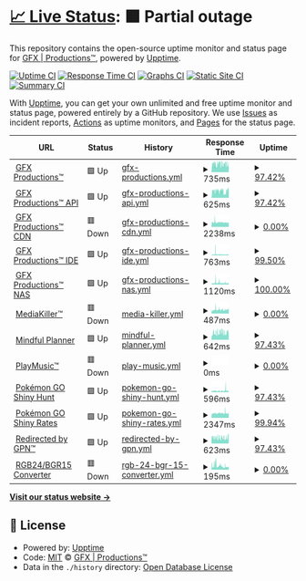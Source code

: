 # [📈 Live Status](https://gfxpronet.github.io/upptime): <!--live status--> **🟧 Partial outage**

This repository contains the open-source uptime monitor and status page for [GFX | Productions™](https://gfx-pro.net), powered by [Upptime](https://github.com/upptime/upptime).

[![Uptime CI](https://github.com/gfxpronet/upptime/workflows/Uptime%20CI/badge.svg)](https://github.com/gfxpronet/upptime/actions?query=workflow%3A%22Uptime+CI%22)
[![Response Time CI](https://github.com/gfxpronet/upptime/workflows/Response%20Time%20CI/badge.svg)](https://github.com/gfxpronet/upptime/actions?query=workflow%3A%22Response+Time+CI%22)
[![Graphs CI](https://github.com/gfxpronet/upptime/workflows/Graphs%20CI/badge.svg)](https://github.com/gfxpronet/upptime/actions?query=workflow%3A%22Graphs+CI%22)
[![Static Site CI](https://github.com/gfxpronet/upptime/workflows/Static%20Site%20CI/badge.svg)](https://github.com/gfxpronet/upptime/actions?query=workflow%3A%22Static+Site+CI%22)
[![Summary CI](https://github.com/gfxpronet/upptime/workflows/Summary%20CI/badge.svg)](https://github.com/gfxpronet/upptime/actions?query=workflow%3A%22Summary+CI%22)

With [Upptime](https://upptime.js.org), you can get your own unlimited and free uptime monitor and status page, powered entirely by a GitHub repository. We use [Issues](https://github.com/gfxpronet/upptime/issues) as incident reports, [Actions](https://github.com/gfxpronet/upptime/actions) as uptime monitors, and [Pages](https://gfxpronet.github.io/upptime) for the status page.

<!--start: status pages-->
<!-- This summary is generated by Upptime (https://github.com/upptime/upptime) -->
<!-- Do not edit this manually, your changes will be overwritten -->
<!-- prettier-ignore -->
| URL | Status | History | Response Time | Uptime |
| --- | ------ | ------- | ------------- | ------ |
| <img alt="" src="https://api.gfx-pro.net/img/icons/gpn.ico" height="13"> [GFX Productions™](https://gfx-pro.net) | 🟩 Up | [gfx-productions.yml](https://github.com/gfxpronet/upptime/commits/HEAD/history/gfx-productions.yml) | <details><summary><img alt="Response time graph" src="./graphs/gfx-productions/response-time-week.png" height="20"> 735ms</summary><br><a href="https://gfxpronet.github.io/upptime/history/gfx-productions"><img alt="Response time 819" src="https://img.shields.io/endpoint?url=https%3A%2F%2Fraw.githubusercontent.com%2Fgfxpronet%2Fupptime%2FHEAD%2Fapi%2Fgfx-productions%2Fresponse-time.json"></a><br><a href="https://gfxpronet.github.io/upptime/history/gfx-productions"><img alt="24-hour response time 621" src="https://img.shields.io/endpoint?url=https%3A%2F%2Fraw.githubusercontent.com%2Fgfxpronet%2Fupptime%2FHEAD%2Fapi%2Fgfx-productions%2Fresponse-time-day.json"></a><br><a href="https://gfxpronet.github.io/upptime/history/gfx-productions"><img alt="7-day response time 735" src="https://img.shields.io/endpoint?url=https%3A%2F%2Fraw.githubusercontent.com%2Fgfxpronet%2Fupptime%2FHEAD%2Fapi%2Fgfx-productions%2Fresponse-time-week.json"></a><br><a href="https://gfxpronet.github.io/upptime/history/gfx-productions"><img alt="30-day response time 646" src="https://img.shields.io/endpoint?url=https%3A%2F%2Fraw.githubusercontent.com%2Fgfxpronet%2Fupptime%2FHEAD%2Fapi%2Fgfx-productions%2Fresponse-time-month.json"></a><br><a href="https://gfxpronet.github.io/upptime/history/gfx-productions"><img alt="1-year response time 817" src="https://img.shields.io/endpoint?url=https%3A%2F%2Fraw.githubusercontent.com%2Fgfxpronet%2Fupptime%2FHEAD%2Fapi%2Fgfx-productions%2Fresponse-time-year.json"></a></details> | <details><summary><a href="https://gfxpronet.github.io/upptime/history/gfx-productions">97.42%</a></summary><a href="https://gfxpronet.github.io/upptime/history/gfx-productions"><img alt="All-time uptime 99.54%" src="https://img.shields.io/endpoint?url=https%3A%2F%2Fraw.githubusercontent.com%2Fgfxpronet%2Fupptime%2FHEAD%2Fapi%2Fgfx-productions%2Fuptime.json"></a><br><a href="https://gfxpronet.github.io/upptime/history/gfx-productions"><img alt="24-hour uptime 81.92%" src="https://img.shields.io/endpoint?url=https%3A%2F%2Fraw.githubusercontent.com%2Fgfxpronet%2Fupptime%2FHEAD%2Fapi%2Fgfx-productions%2Fuptime-day.json"></a><br><a href="https://gfxpronet.github.io/upptime/history/gfx-productions"><img alt="7-day uptime 97.42%" src="https://img.shields.io/endpoint?url=https%3A%2F%2Fraw.githubusercontent.com%2Fgfxpronet%2Fupptime%2FHEAD%2Fapi%2Fgfx-productions%2Fuptime-week.json"></a><br><a href="https://gfxpronet.github.io/upptime/history/gfx-productions"><img alt="30-day uptime 95.02%" src="https://img.shields.io/endpoint?url=https%3A%2F%2Fraw.githubusercontent.com%2Fgfxpronet%2Fupptime%2FHEAD%2Fapi%2Fgfx-productions%2Fuptime-month.json"></a><br><a href="https://gfxpronet.github.io/upptime/history/gfx-productions"><img alt="1-year uptime 99.02%" src="https://img.shields.io/endpoint?url=https%3A%2F%2Fraw.githubusercontent.com%2Fgfxpronet%2Fupptime%2FHEAD%2Fapi%2Fgfx-productions%2Fuptime-year.json"></a></details>
| <img alt="" src="https://api.gfx-pro.net/img/icons/gpn.ico" height="13"> [GFX Productions™ API](https://api.gfx-pro.net) | 🟩 Up | [gfx-productions-api.yml](https://github.com/gfxpronet/upptime/commits/HEAD/history/gfx-productions-api.yml) | <details><summary><img alt="Response time graph" src="./graphs/gfx-productions-api/response-time-week.png" height="20"> 625ms</summary><br><a href="https://gfxpronet.github.io/upptime/history/gfx-productions-api"><img alt="Response time 572" src="https://img.shields.io/endpoint?url=https%3A%2F%2Fraw.githubusercontent.com%2Fgfxpronet%2Fupptime%2FHEAD%2Fapi%2Fgfx-productions-api%2Fresponse-time.json"></a><br><a href="https://gfxpronet.github.io/upptime/history/gfx-productions-api"><img alt="24-hour response time 566" src="https://img.shields.io/endpoint?url=https%3A%2F%2Fraw.githubusercontent.com%2Fgfxpronet%2Fupptime%2FHEAD%2Fapi%2Fgfx-productions-api%2Fresponse-time-day.json"></a><br><a href="https://gfxpronet.github.io/upptime/history/gfx-productions-api"><img alt="7-day response time 625" src="https://img.shields.io/endpoint?url=https%3A%2F%2Fraw.githubusercontent.com%2Fgfxpronet%2Fupptime%2FHEAD%2Fapi%2Fgfx-productions-api%2Fresponse-time-week.json"></a><br><a href="https://gfxpronet.github.io/upptime/history/gfx-productions-api"><img alt="30-day response time 544" src="https://img.shields.io/endpoint?url=https%3A%2F%2Fraw.githubusercontent.com%2Fgfxpronet%2Fupptime%2FHEAD%2Fapi%2Fgfx-productions-api%2Fresponse-time-month.json"></a><br><a href="https://gfxpronet.github.io/upptime/history/gfx-productions-api"><img alt="1-year response time 577" src="https://img.shields.io/endpoint?url=https%3A%2F%2Fraw.githubusercontent.com%2Fgfxpronet%2Fupptime%2FHEAD%2Fapi%2Fgfx-productions-api%2Fresponse-time-year.json"></a></details> | <details><summary><a href="https://gfxpronet.github.io/upptime/history/gfx-productions-api">97.42%</a></summary><a href="https://gfxpronet.github.io/upptime/history/gfx-productions-api"><img alt="All-time uptime 99.58%" src="https://img.shields.io/endpoint?url=https%3A%2F%2Fraw.githubusercontent.com%2Fgfxpronet%2Fupptime%2FHEAD%2Fapi%2Fgfx-productions-api%2Fuptime.json"></a><br><a href="https://gfxpronet.github.io/upptime/history/gfx-productions-api"><img alt="24-hour uptime 81.92%" src="https://img.shields.io/endpoint?url=https%3A%2F%2Fraw.githubusercontent.com%2Fgfxpronet%2Fupptime%2FHEAD%2Fapi%2Fgfx-productions-api%2Fuptime-day.json"></a><br><a href="https://gfxpronet.github.io/upptime/history/gfx-productions-api"><img alt="7-day uptime 97.42%" src="https://img.shields.io/endpoint?url=https%3A%2F%2Fraw.githubusercontent.com%2Fgfxpronet%2Fupptime%2FHEAD%2Fapi%2Fgfx-productions-api%2Fuptime-week.json"></a><br><a href="https://gfxpronet.github.io/upptime/history/gfx-productions-api"><img alt="30-day uptime 95.22%" src="https://img.shields.io/endpoint?url=https%3A%2F%2Fraw.githubusercontent.com%2Fgfxpronet%2Fupptime%2FHEAD%2Fapi%2Fgfx-productions-api%2Fuptime-month.json"></a><br><a href="https://gfxpronet.github.io/upptime/history/gfx-productions-api"><img alt="1-year uptime 99.18%" src="https://img.shields.io/endpoint?url=https%3A%2F%2Fraw.githubusercontent.com%2Fgfxpronet%2Fupptime%2FHEAD%2Fapi%2Fgfx-productions-api%2Fuptime-year.json"></a></details>
| <img alt="" src="https://api.gfx-pro.net/img/icons/gpn.ico" height="13"> [GFX Productions™ CDN](http://gfxpronet.byethost3.com) | 🟥 Down | [gfx-productions-cdn.yml](https://github.com/gfxpronet/upptime/commits/HEAD/history/gfx-productions-cdn.yml) | <details><summary><img alt="Response time graph" src="./graphs/gfx-productions-cdn/response-time-week.png" height="20"> 2238ms</summary><br><a href="https://gfxpronet.github.io/upptime/history/gfx-productions-cdn"><img alt="Response time 2039" src="https://img.shields.io/endpoint?url=https%3A%2F%2Fraw.githubusercontent.com%2Fgfxpronet%2Fupptime%2FHEAD%2Fapi%2Fgfx-productions-cdn%2Fresponse-time.json"></a><br><a href="https://gfxpronet.github.io/upptime/history/gfx-productions-cdn"><img alt="24-hour response time 2177" src="https://img.shields.io/endpoint?url=https%3A%2F%2Fraw.githubusercontent.com%2Fgfxpronet%2Fupptime%2FHEAD%2Fapi%2Fgfx-productions-cdn%2Fresponse-time-day.json"></a><br><a href="https://gfxpronet.github.io/upptime/history/gfx-productions-cdn"><img alt="7-day response time 2238" src="https://img.shields.io/endpoint?url=https%3A%2F%2Fraw.githubusercontent.com%2Fgfxpronet%2Fupptime%2FHEAD%2Fapi%2Fgfx-productions-cdn%2Fresponse-time-week.json"></a><br><a href="https://gfxpronet.github.io/upptime/history/gfx-productions-cdn"><img alt="30-day response time 2484" src="https://img.shields.io/endpoint?url=https%3A%2F%2Fraw.githubusercontent.com%2Fgfxpronet%2Fupptime%2FHEAD%2Fapi%2Fgfx-productions-cdn%2Fresponse-time-month.json"></a><br><a href="https://gfxpronet.github.io/upptime/history/gfx-productions-cdn"><img alt="1-year response time 2044" src="https://img.shields.io/endpoint?url=https%3A%2F%2Fraw.githubusercontent.com%2Fgfxpronet%2Fupptime%2FHEAD%2Fapi%2Fgfx-productions-cdn%2Fresponse-time-year.json"></a></details> | <details><summary><a href="https://gfxpronet.github.io/upptime/history/gfx-productions-cdn">0.00%</a></summary><a href="https://gfxpronet.github.io/upptime/history/gfx-productions-cdn"><img alt="All-time uptime 29.50%" src="https://img.shields.io/endpoint?url=https%3A%2F%2Fraw.githubusercontent.com%2Fgfxpronet%2Fupptime%2FHEAD%2Fapi%2Fgfx-productions-cdn%2Fuptime.json"></a><br><a href="https://gfxpronet.github.io/upptime/history/gfx-productions-cdn"><img alt="24-hour uptime 0.00%" src="https://img.shields.io/endpoint?url=https%3A%2F%2Fraw.githubusercontent.com%2Fgfxpronet%2Fupptime%2FHEAD%2Fapi%2Fgfx-productions-cdn%2Fuptime-day.json"></a><br><a href="https://gfxpronet.github.io/upptime/history/gfx-productions-cdn"><img alt="7-day uptime 0.00%" src="https://img.shields.io/endpoint?url=https%3A%2F%2Fraw.githubusercontent.com%2Fgfxpronet%2Fupptime%2FHEAD%2Fapi%2Fgfx-productions-cdn%2Fuptime-week.json"></a><br><a href="https://gfxpronet.github.io/upptime/history/gfx-productions-cdn"><img alt="30-day uptime 1.38%" src="https://img.shields.io/endpoint?url=https%3A%2F%2Fraw.githubusercontent.com%2Fgfxpronet%2Fupptime%2FHEAD%2Fapi%2Fgfx-productions-cdn%2Fuptime-month.json"></a><br><a href="https://gfxpronet.github.io/upptime/history/gfx-productions-cdn"><img alt="1-year uptime 28.69%" src="https://img.shields.io/endpoint?url=https%3A%2F%2Fraw.githubusercontent.com%2Fgfxpronet%2Fupptime%2FHEAD%2Fapi%2Fgfx-productions-cdn%2Fuptime-year.json"></a></details>
| <img alt="" src="https://api.gfx-pro.net/img/icons/gpn.ico" height="13"> [GFX Productions™ IDE](https://code.gfx-pro.net) | 🟩 Up | [gfx-productions-ide.yml](https://github.com/gfxpronet/upptime/commits/HEAD/history/gfx-productions-ide.yml) | <details><summary><img alt="Response time graph" src="./graphs/gfx-productions-ide/response-time-week.png" height="20"> 763ms</summary><br><a href="https://gfxpronet.github.io/upptime/history/gfx-productions-ide"><img alt="Response time 599" src="https://img.shields.io/endpoint?url=https%3A%2F%2Fraw.githubusercontent.com%2Fgfxpronet%2Fupptime%2FHEAD%2Fapi%2Fgfx-productions-ide%2Fresponse-time.json"></a><br><a href="https://gfxpronet.github.io/upptime/history/gfx-productions-ide"><img alt="24-hour response time 589" src="https://img.shields.io/endpoint?url=https%3A%2F%2Fraw.githubusercontent.com%2Fgfxpronet%2Fupptime%2FHEAD%2Fapi%2Fgfx-productions-ide%2Fresponse-time-day.json"></a><br><a href="https://gfxpronet.github.io/upptime/history/gfx-productions-ide"><img alt="7-day response time 763" src="https://img.shields.io/endpoint?url=https%3A%2F%2Fraw.githubusercontent.com%2Fgfxpronet%2Fupptime%2FHEAD%2Fapi%2Fgfx-productions-ide%2Fresponse-time-week.json"></a><br><a href="https://gfxpronet.github.io/upptime/history/gfx-productions-ide"><img alt="30-day response time 621" src="https://img.shields.io/endpoint?url=https%3A%2F%2Fraw.githubusercontent.com%2Fgfxpronet%2Fupptime%2FHEAD%2Fapi%2Fgfx-productions-ide%2Fresponse-time-month.json"></a><br><a href="https://gfxpronet.github.io/upptime/history/gfx-productions-ide"><img alt="1-year response time 600" src="https://img.shields.io/endpoint?url=https%3A%2F%2Fraw.githubusercontent.com%2Fgfxpronet%2Fupptime%2FHEAD%2Fapi%2Fgfx-productions-ide%2Fresponse-time-year.json"></a></details> | <details><summary><a href="https://gfxpronet.github.io/upptime/history/gfx-productions-ide">99.50%</a></summary><a href="https://gfxpronet.github.io/upptime/history/gfx-productions-ide"><img alt="All-time uptime 98.89%" src="https://img.shields.io/endpoint?url=https%3A%2F%2Fraw.githubusercontent.com%2Fgfxpronet%2Fupptime%2FHEAD%2Fapi%2Fgfx-productions-ide%2Fuptime.json"></a><br><a href="https://gfxpronet.github.io/upptime/history/gfx-productions-ide"><img alt="24-hour uptime 100.00%" src="https://img.shields.io/endpoint?url=https%3A%2F%2Fraw.githubusercontent.com%2Fgfxpronet%2Fupptime%2FHEAD%2Fapi%2Fgfx-productions-ide%2Fuptime-day.json"></a><br><a href="https://gfxpronet.github.io/upptime/history/gfx-productions-ide"><img alt="7-day uptime 99.50%" src="https://img.shields.io/endpoint?url=https%3A%2F%2Fraw.githubusercontent.com%2Fgfxpronet%2Fupptime%2FHEAD%2Fapi%2Fgfx-productions-ide%2Fuptime-week.json"></a><br><a href="https://gfxpronet.github.io/upptime/history/gfx-productions-ide"><img alt="30-day uptime 99.89%" src="https://img.shields.io/endpoint?url=https%3A%2F%2Fraw.githubusercontent.com%2Fgfxpronet%2Fupptime%2FHEAD%2Fapi%2Fgfx-productions-ide%2Fuptime-month.json"></a><br><a href="https://gfxpronet.github.io/upptime/history/gfx-productions-ide"><img alt="1-year uptime 98.88%" src="https://img.shields.io/endpoint?url=https%3A%2F%2Fraw.githubusercontent.com%2Fgfxpronet%2Fupptime%2FHEAD%2Fapi%2Fgfx-productions-ide%2Fuptime-year.json"></a></details>
| <img alt="" src="https://api.gfx-pro.net/img/icons/gpn.ico" height="13"> [GFX Productions™ NAS](https://nas.gfx-pro.net) | 🟩 Up | [gfx-productions-nas.yml](https://github.com/gfxpronet/upptime/commits/HEAD/history/gfx-productions-nas.yml) | <details><summary><img alt="Response time graph" src="./graphs/gfx-productions-nas/response-time-week.png" height="20"> 1120ms</summary><br><a href="https://gfxpronet.github.io/upptime/history/gfx-productions-nas"><img alt="Response time 982" src="https://img.shields.io/endpoint?url=https%3A%2F%2Fraw.githubusercontent.com%2Fgfxpronet%2Fupptime%2FHEAD%2Fapi%2Fgfx-productions-nas%2Fresponse-time.json"></a><br><a href="https://gfxpronet.github.io/upptime/history/gfx-productions-nas"><img alt="24-hour response time 919" src="https://img.shields.io/endpoint?url=https%3A%2F%2Fraw.githubusercontent.com%2Fgfxpronet%2Fupptime%2FHEAD%2Fapi%2Fgfx-productions-nas%2Fresponse-time-day.json"></a><br><a href="https://gfxpronet.github.io/upptime/history/gfx-productions-nas"><img alt="7-day response time 1120" src="https://img.shields.io/endpoint?url=https%3A%2F%2Fraw.githubusercontent.com%2Fgfxpronet%2Fupptime%2FHEAD%2Fapi%2Fgfx-productions-nas%2Fresponse-time-week.json"></a><br><a href="https://gfxpronet.github.io/upptime/history/gfx-productions-nas"><img alt="30-day response time 1005" src="https://img.shields.io/endpoint?url=https%3A%2F%2Fraw.githubusercontent.com%2Fgfxpronet%2Fupptime%2FHEAD%2Fapi%2Fgfx-productions-nas%2Fresponse-time-month.json"></a><br><a href="https://gfxpronet.github.io/upptime/history/gfx-productions-nas"><img alt="1-year response time 984" src="https://img.shields.io/endpoint?url=https%3A%2F%2Fraw.githubusercontent.com%2Fgfxpronet%2Fupptime%2FHEAD%2Fapi%2Fgfx-productions-nas%2Fresponse-time-year.json"></a></details> | <details><summary><a href="https://gfxpronet.github.io/upptime/history/gfx-productions-nas">100.00%</a></summary><a href="https://gfxpronet.github.io/upptime/history/gfx-productions-nas"><img alt="All-time uptime 99.50%" src="https://img.shields.io/endpoint?url=https%3A%2F%2Fraw.githubusercontent.com%2Fgfxpronet%2Fupptime%2FHEAD%2Fapi%2Fgfx-productions-nas%2Fuptime.json"></a><br><a href="https://gfxpronet.github.io/upptime/history/gfx-productions-nas"><img alt="24-hour uptime 100.00%" src="https://img.shields.io/endpoint?url=https%3A%2F%2Fraw.githubusercontent.com%2Fgfxpronet%2Fupptime%2FHEAD%2Fapi%2Fgfx-productions-nas%2Fuptime-day.json"></a><br><a href="https://gfxpronet.github.io/upptime/history/gfx-productions-nas"><img alt="7-day uptime 100.00%" src="https://img.shields.io/endpoint?url=https%3A%2F%2Fraw.githubusercontent.com%2Fgfxpronet%2Fupptime%2FHEAD%2Fapi%2Fgfx-productions-nas%2Fuptime-week.json"></a><br><a href="https://gfxpronet.github.io/upptime/history/gfx-productions-nas"><img alt="30-day uptime 100.00%" src="https://img.shields.io/endpoint?url=https%3A%2F%2Fraw.githubusercontent.com%2Fgfxpronet%2Fupptime%2FHEAD%2Fapi%2Fgfx-productions-nas%2Fuptime-month.json"></a><br><a href="https://gfxpronet.github.io/upptime/history/gfx-productions-nas"><img alt="1-year uptime 99.49%" src="https://img.shields.io/endpoint?url=https%3A%2F%2Fraw.githubusercontent.com%2Fgfxpronet%2Fupptime%2FHEAD%2Fapi%2Fgfx-productions-nas%2Fuptime-year.json"></a></details>
| <img alt="" src="https://api.gfx-pro.net/img/icons/mk.ico" height="13"> [MediaKiller™](https://mk.gfx-pro.net) | 🟥 Down | [media-killer.yml](https://github.com/gfxpronet/upptime/commits/HEAD/history/media-killer.yml) | <details><summary><img alt="Response time graph" src="./graphs/media-killer/response-time-week.png" height="20"> 487ms</summary><br><a href="https://gfxpronet.github.io/upptime/history/media-killer"><img alt="Response time 613" src="https://img.shields.io/endpoint?url=https%3A%2F%2Fraw.githubusercontent.com%2Fgfxpronet%2Fupptime%2FHEAD%2Fapi%2Fmedia-killer%2Fresponse-time.json"></a><br><a href="https://gfxpronet.github.io/upptime/history/media-killer"><img alt="24-hour response time 443" src="https://img.shields.io/endpoint?url=https%3A%2F%2Fraw.githubusercontent.com%2Fgfxpronet%2Fupptime%2FHEAD%2Fapi%2Fmedia-killer%2Fresponse-time-day.json"></a><br><a href="https://gfxpronet.github.io/upptime/history/media-killer"><img alt="7-day response time 487" src="https://img.shields.io/endpoint?url=https%3A%2F%2Fraw.githubusercontent.com%2Fgfxpronet%2Fupptime%2FHEAD%2Fapi%2Fmedia-killer%2Fresponse-time-week.json"></a><br><a href="https://gfxpronet.github.io/upptime/history/media-killer"><img alt="30-day response time 483" src="https://img.shields.io/endpoint?url=https%3A%2F%2Fraw.githubusercontent.com%2Fgfxpronet%2Fupptime%2FHEAD%2Fapi%2Fmedia-killer%2Fresponse-time-month.json"></a><br><a href="https://gfxpronet.github.io/upptime/history/media-killer"><img alt="1-year response time 589" src="https://img.shields.io/endpoint?url=https%3A%2F%2Fraw.githubusercontent.com%2Fgfxpronet%2Fupptime%2FHEAD%2Fapi%2Fmedia-killer%2Fresponse-time-year.json"></a></details> | <details><summary><a href="https://gfxpronet.github.io/upptime/history/media-killer">0.00%</a></summary><a href="https://gfxpronet.github.io/upptime/history/media-killer"><img alt="All-time uptime 66.87%" src="https://img.shields.io/endpoint?url=https%3A%2F%2Fraw.githubusercontent.com%2Fgfxpronet%2Fupptime%2FHEAD%2Fapi%2Fmedia-killer%2Fuptime.json"></a><br><a href="https://gfxpronet.github.io/upptime/history/media-killer"><img alt="24-hour uptime 0.00%" src="https://img.shields.io/endpoint?url=https%3A%2F%2Fraw.githubusercontent.com%2Fgfxpronet%2Fupptime%2FHEAD%2Fapi%2Fmedia-killer%2Fuptime-day.json"></a><br><a href="https://gfxpronet.github.io/upptime/history/media-killer"><img alt="7-day uptime 0.00%" src="https://img.shields.io/endpoint?url=https%3A%2F%2Fraw.githubusercontent.com%2Fgfxpronet%2Fupptime%2FHEAD%2Fapi%2Fmedia-killer%2Fuptime-week.json"></a><br><a href="https://gfxpronet.github.io/upptime/history/media-killer"><img alt="30-day uptime 1.38%" src="https://img.shields.io/endpoint?url=https%3A%2F%2Fraw.githubusercontent.com%2Fgfxpronet%2Fupptime%2FHEAD%2Fapi%2Fmedia-killer%2Fuptime-month.json"></a><br><a href="https://gfxpronet.github.io/upptime/history/media-killer"><img alt="1-year uptime 25.88%" src="https://img.shields.io/endpoint?url=https%3A%2F%2Fraw.githubusercontent.com%2Fgfxpronet%2Fupptime%2FHEAD%2Fapi%2Fmedia-killer%2Fuptime-year.json"></a></details>
| <img alt="" src="https://mindfulplanner.nl/img/fav.ico" height="13"> [Mindful Planner](https://mindfulplanner.nl) | 🟩 Up | [mindful-planner.yml](https://github.com/gfxpronet/upptime/commits/HEAD/history/mindful-planner.yml) | <details><summary><img alt="Response time graph" src="./graphs/mindful-planner/response-time-week.png" height="20"> 642ms</summary><br><a href="https://gfxpronet.github.io/upptime/history/mindful-planner"><img alt="Response time 566" src="https://img.shields.io/endpoint?url=https%3A%2F%2Fraw.githubusercontent.com%2Fgfxpronet%2Fupptime%2FHEAD%2Fapi%2Fmindful-planner%2Fresponse-time.json"></a><br><a href="https://gfxpronet.github.io/upptime/history/mindful-planner"><img alt="24-hour response time 554" src="https://img.shields.io/endpoint?url=https%3A%2F%2Fraw.githubusercontent.com%2Fgfxpronet%2Fupptime%2FHEAD%2Fapi%2Fmindful-planner%2Fresponse-time-day.json"></a><br><a href="https://gfxpronet.github.io/upptime/history/mindful-planner"><img alt="7-day response time 642" src="https://img.shields.io/endpoint?url=https%3A%2F%2Fraw.githubusercontent.com%2Fgfxpronet%2Fupptime%2FHEAD%2Fapi%2Fmindful-planner%2Fresponse-time-week.json"></a><br><a href="https://gfxpronet.github.io/upptime/history/mindful-planner"><img alt="30-day response time 553" src="https://img.shields.io/endpoint?url=https%3A%2F%2Fraw.githubusercontent.com%2Fgfxpronet%2Fupptime%2FHEAD%2Fapi%2Fmindful-planner%2Fresponse-time-month.json"></a><br><a href="https://gfxpronet.github.io/upptime/history/mindful-planner"><img alt="1-year response time 566" src="https://img.shields.io/endpoint?url=https%3A%2F%2Fraw.githubusercontent.com%2Fgfxpronet%2Fupptime%2FHEAD%2Fapi%2Fmindful-planner%2Fresponse-time-year.json"></a></details> | <details><summary><a href="https://gfxpronet.github.io/upptime/history/mindful-planner">97.43%</a></summary><a href="https://gfxpronet.github.io/upptime/history/mindful-planner"><img alt="All-time uptime 98.78%" src="https://img.shields.io/endpoint?url=https%3A%2F%2Fraw.githubusercontent.com%2Fgfxpronet%2Fupptime%2FHEAD%2Fapi%2Fmindful-planner%2Fuptime.json"></a><br><a href="https://gfxpronet.github.io/upptime/history/mindful-planner"><img alt="24-hour uptime 82.01%" src="https://img.shields.io/endpoint?url=https%3A%2F%2Fraw.githubusercontent.com%2Fgfxpronet%2Fupptime%2FHEAD%2Fapi%2Fmindful-planner%2Fuptime-day.json"></a><br><a href="https://gfxpronet.github.io/upptime/history/mindful-planner"><img alt="7-day uptime 97.43%" src="https://img.shields.io/endpoint?url=https%3A%2F%2Fraw.githubusercontent.com%2Fgfxpronet%2Fupptime%2FHEAD%2Fapi%2Fmindful-planner%2Fuptime-week.json"></a><br><a href="https://gfxpronet.github.io/upptime/history/mindful-planner"><img alt="30-day uptime 95.34%" src="https://img.shields.io/endpoint?url=https%3A%2F%2Fraw.githubusercontent.com%2Fgfxpronet%2Fupptime%2FHEAD%2Fapi%2Fmindful-planner%2Fuptime-month.json"></a><br><a href="https://gfxpronet.github.io/upptime/history/mindful-planner"><img alt="1-year uptime 98.76%" src="https://img.shields.io/endpoint?url=https%3A%2F%2Fraw.githubusercontent.com%2Fgfxpronet%2Fupptime%2FHEAD%2Fapi%2Fmindful-planner%2Fuptime-year.json"></a></details>
| <img alt="" src="https://api.gfx-pro.net/img/icons/playmusic.ico" height="13"> [PlayMusic™](https://music.gfxp.ro) | 🟥 Down | [play-music.yml](https://github.com/gfxpronet/upptime/commits/HEAD/history/play-music.yml) | <details><summary><img alt="Response time graph" src="./graphs/play-music/response-time-week.png" height="20"> 0ms</summary><br><a href="https://gfxpronet.github.io/upptime/history/play-music"><img alt="Response time 674" src="https://img.shields.io/endpoint?url=https%3A%2F%2Fraw.githubusercontent.com%2Fgfxpronet%2Fupptime%2FHEAD%2Fapi%2Fplay-music%2Fresponse-time.json"></a><br><a href="https://gfxpronet.github.io/upptime/history/play-music"><img alt="24-hour response time 0" src="https://img.shields.io/endpoint?url=https%3A%2F%2Fraw.githubusercontent.com%2Fgfxpronet%2Fupptime%2FHEAD%2Fapi%2Fplay-music%2Fresponse-time-day.json"></a><br><a href="https://gfxpronet.github.io/upptime/history/play-music"><img alt="7-day response time 0" src="https://img.shields.io/endpoint?url=https%3A%2F%2Fraw.githubusercontent.com%2Fgfxpronet%2Fupptime%2FHEAD%2Fapi%2Fplay-music%2Fresponse-time-week.json"></a><br><a href="https://gfxpronet.github.io/upptime/history/play-music"><img alt="30-day response time 0" src="https://img.shields.io/endpoint?url=https%3A%2F%2Fraw.githubusercontent.com%2Fgfxpronet%2Fupptime%2FHEAD%2Fapi%2Fplay-music%2Fresponse-time-month.json"></a><br><a href="https://gfxpronet.github.io/upptime/history/play-music"><img alt="1-year response time 652" src="https://img.shields.io/endpoint?url=https%3A%2F%2Fraw.githubusercontent.com%2Fgfxpronet%2Fupptime%2FHEAD%2Fapi%2Fplay-music%2Fresponse-time-year.json"></a></details> | <details><summary><a href="https://gfxpronet.github.io/upptime/history/play-music">0.00%</a></summary><a href="https://gfxpronet.github.io/upptime/history/play-music"><img alt="All-time uptime 65.93%" src="https://img.shields.io/endpoint?url=https%3A%2F%2Fraw.githubusercontent.com%2Fgfxpronet%2Fupptime%2FHEAD%2Fapi%2Fplay-music%2Fuptime.json"></a><br><a href="https://gfxpronet.github.io/upptime/history/play-music"><img alt="24-hour uptime 0.00%" src="https://img.shields.io/endpoint?url=https%3A%2F%2Fraw.githubusercontent.com%2Fgfxpronet%2Fupptime%2FHEAD%2Fapi%2Fplay-music%2Fuptime-day.json"></a><br><a href="https://gfxpronet.github.io/upptime/history/play-music"><img alt="7-day uptime 0.00%" src="https://img.shields.io/endpoint?url=https%3A%2F%2Fraw.githubusercontent.com%2Fgfxpronet%2Fupptime%2FHEAD%2Fapi%2Fplay-music%2Fuptime-week.json"></a><br><a href="https://gfxpronet.github.io/upptime/history/play-music"><img alt="30-day uptime 1.38%" src="https://img.shields.io/endpoint?url=https%3A%2F%2Fraw.githubusercontent.com%2Fgfxpronet%2Fupptime%2FHEAD%2Fapi%2Fplay-music%2Fuptime-month.json"></a><br><a href="https://gfxpronet.github.io/upptime/history/play-music"><img alt="1-year uptime 25.89%" src="https://img.shields.io/endpoint?url=https%3A%2F%2Fraw.githubusercontent.com%2Fgfxpronet%2Fupptime%2FHEAD%2Fapi%2Fplay-music%2Fuptime-year.json"></a></details>
| <img alt="" src="https://icons.duckduckgo.com/ip3/api.gfx-pro.net.ico" height="13"> [Pokémon GO Shiny Hunt](https://api.gfx-pro.net/assets/shinyHunt/v2/) | 🟩 Up | [pokemon-go-shiny-hunt.yml](https://github.com/gfxpronet/upptime/commits/HEAD/history/pokemon-go-shiny-hunt.yml) | <details><summary><img alt="Response time graph" src="./graphs/pokemon-go-shiny-hunt/response-time-week.png" height="20"> 596ms</summary><br><a href="https://gfxpronet.github.io/upptime/history/pokemon-go-shiny-hunt"><img alt="Response time 381" src="https://img.shields.io/endpoint?url=https%3A%2F%2Fraw.githubusercontent.com%2Fgfxpronet%2Fupptime%2FHEAD%2Fapi%2Fpokemon-go-shiny-hunt%2Fresponse-time.json"></a><br><a href="https://gfxpronet.github.io/upptime/history/pokemon-go-shiny-hunt"><img alt="24-hour response time 528" src="https://img.shields.io/endpoint?url=https%3A%2F%2Fraw.githubusercontent.com%2Fgfxpronet%2Fupptime%2FHEAD%2Fapi%2Fpokemon-go-shiny-hunt%2Fresponse-time-day.json"></a><br><a href="https://gfxpronet.github.io/upptime/history/pokemon-go-shiny-hunt"><img alt="7-day response time 596" src="https://img.shields.io/endpoint?url=https%3A%2F%2Fraw.githubusercontent.com%2Fgfxpronet%2Fupptime%2FHEAD%2Fapi%2Fpokemon-go-shiny-hunt%2Fresponse-time-week.json"></a><br><a href="https://gfxpronet.github.io/upptime/history/pokemon-go-shiny-hunt"><img alt="30-day response time 469" src="https://img.shields.io/endpoint?url=https%3A%2F%2Fraw.githubusercontent.com%2Fgfxpronet%2Fupptime%2FHEAD%2Fapi%2Fpokemon-go-shiny-hunt%2Fresponse-time-month.json"></a><br><a href="https://gfxpronet.github.io/upptime/history/pokemon-go-shiny-hunt"><img alt="1-year response time 387" src="https://img.shields.io/endpoint?url=https%3A%2F%2Fraw.githubusercontent.com%2Fgfxpronet%2Fupptime%2FHEAD%2Fapi%2Fpokemon-go-shiny-hunt%2Fresponse-time-year.json"></a></details> | <details><summary><a href="https://gfxpronet.github.io/upptime/history/pokemon-go-shiny-hunt">97.43%</a></summary><a href="https://gfxpronet.github.io/upptime/history/pokemon-go-shiny-hunt"><img alt="All-time uptime 90.58%" src="https://img.shields.io/endpoint?url=https%3A%2F%2Fraw.githubusercontent.com%2Fgfxpronet%2Fupptime%2FHEAD%2Fapi%2Fpokemon-go-shiny-hunt%2Fuptime.json"></a><br><a href="https://gfxpronet.github.io/upptime/history/pokemon-go-shiny-hunt"><img alt="24-hour uptime 82.02%" src="https://img.shields.io/endpoint?url=https%3A%2F%2Fraw.githubusercontent.com%2Fgfxpronet%2Fupptime%2FHEAD%2Fapi%2Fpokemon-go-shiny-hunt%2Fuptime-day.json"></a><br><a href="https://gfxpronet.github.io/upptime/history/pokemon-go-shiny-hunt"><img alt="7-day uptime 97.43%" src="https://img.shields.io/endpoint?url=https%3A%2F%2Fraw.githubusercontent.com%2Fgfxpronet%2Fupptime%2FHEAD%2Fapi%2Fpokemon-go-shiny-hunt%2Fuptime-week.json"></a><br><a href="https://gfxpronet.github.io/upptime/history/pokemon-go-shiny-hunt"><img alt="30-day uptime 95.34%" src="https://img.shields.io/endpoint?url=https%3A%2F%2Fraw.githubusercontent.com%2Fgfxpronet%2Fupptime%2FHEAD%2Fapi%2Fpokemon-go-shiny-hunt%2Fuptime-month.json"></a><br><a href="https://gfxpronet.github.io/upptime/history/pokemon-go-shiny-hunt"><img alt="1-year uptime 94.54%" src="https://img.shields.io/endpoint?url=https%3A%2F%2Fraw.githubusercontent.com%2Fgfxpronet%2Fupptime%2FHEAD%2Fapi%2Fpokemon-go-shiny-hunt%2Fuptime-year.json"></a></details>
| <img alt="" src="https://api.gfx-pro.net/img/icons/pgo.ico" height="13"> [Pokémon GO Shiny Rates](https://nas.gfx-pro.net/shiny/rates) | 🟩 Up | [pokemon-go-shiny-rates.yml](https://github.com/gfxpronet/upptime/commits/HEAD/history/pokemon-go-shiny-rates.yml) | <details><summary><img alt="Response time graph" src="./graphs/pokemon-go-shiny-rates/response-time-week.png" height="20"> 2347ms</summary><br><a href="https://gfxpronet.github.io/upptime/history/pokemon-go-shiny-rates"><img alt="Response time 1970" src="https://img.shields.io/endpoint?url=https%3A%2F%2Fraw.githubusercontent.com%2Fgfxpronet%2Fupptime%2FHEAD%2Fapi%2Fpokemon-go-shiny-rates%2Fresponse-time.json"></a><br><a href="https://gfxpronet.github.io/upptime/history/pokemon-go-shiny-rates"><img alt="24-hour response time 4568" src="https://img.shields.io/endpoint?url=https%3A%2F%2Fraw.githubusercontent.com%2Fgfxpronet%2Fupptime%2FHEAD%2Fapi%2Fpokemon-go-shiny-rates%2Fresponse-time-day.json"></a><br><a href="https://gfxpronet.github.io/upptime/history/pokemon-go-shiny-rates"><img alt="7-day response time 2347" src="https://img.shields.io/endpoint?url=https%3A%2F%2Fraw.githubusercontent.com%2Fgfxpronet%2Fupptime%2FHEAD%2Fapi%2Fpokemon-go-shiny-rates%2Fresponse-time-week.json"></a><br><a href="https://gfxpronet.github.io/upptime/history/pokemon-go-shiny-rates"><img alt="30-day response time 1982" src="https://img.shields.io/endpoint?url=https%3A%2F%2Fraw.githubusercontent.com%2Fgfxpronet%2Fupptime%2FHEAD%2Fapi%2Fpokemon-go-shiny-rates%2Fresponse-time-month.json"></a><br><a href="https://gfxpronet.github.io/upptime/history/pokemon-go-shiny-rates"><img alt="1-year response time 2008" src="https://img.shields.io/endpoint?url=https%3A%2F%2Fraw.githubusercontent.com%2Fgfxpronet%2Fupptime%2FHEAD%2Fapi%2Fpokemon-go-shiny-rates%2Fresponse-time-year.json"></a></details> | <details><summary><a href="https://gfxpronet.github.io/upptime/history/pokemon-go-shiny-rates">99.94%</a></summary><a href="https://gfxpronet.github.io/upptime/history/pokemon-go-shiny-rates"><img alt="All-time uptime 98.34%" src="https://img.shields.io/endpoint?url=https%3A%2F%2Fraw.githubusercontent.com%2Fgfxpronet%2Fupptime%2FHEAD%2Fapi%2Fpokemon-go-shiny-rates%2Fuptime.json"></a><br><a href="https://gfxpronet.github.io/upptime/history/pokemon-go-shiny-rates"><img alt="24-hour uptime 99.56%" src="https://img.shields.io/endpoint?url=https%3A%2F%2Fraw.githubusercontent.com%2Fgfxpronet%2Fupptime%2FHEAD%2Fapi%2Fpokemon-go-shiny-rates%2Fuptime-day.json"></a><br><a href="https://gfxpronet.github.io/upptime/history/pokemon-go-shiny-rates"><img alt="7-day uptime 99.94%" src="https://img.shields.io/endpoint?url=https%3A%2F%2Fraw.githubusercontent.com%2Fgfxpronet%2Fupptime%2FHEAD%2Fapi%2Fpokemon-go-shiny-rates%2Fuptime-week.json"></a><br><a href="https://gfxpronet.github.io/upptime/history/pokemon-go-shiny-rates"><img alt="30-day uptime 99.99%" src="https://img.shields.io/endpoint?url=https%3A%2F%2Fraw.githubusercontent.com%2Fgfxpronet%2Fupptime%2FHEAD%2Fapi%2Fpokemon-go-shiny-rates%2Fuptime-month.json"></a><br><a href="https://gfxpronet.github.io/upptime/history/pokemon-go-shiny-rates"><img alt="1-year uptime 99.19%" src="https://img.shields.io/endpoint?url=https%3A%2F%2Fraw.githubusercontent.com%2Fgfxpronet%2Fupptime%2FHEAD%2Fapi%2Fpokemon-go-shiny-rates%2Fuptime-year.json"></a></details>
| <img alt="" src="https://api.gfx-pro.net/img/logos/redirected.png" height="13"> [Redirected by GPN™](https://gfxp.ro) | 🟩 Up | [redirected-by-gpn.yml](https://github.com/gfxpronet/upptime/commits/HEAD/history/redirected-by-gpn.yml) | <details><summary><img alt="Response time graph" src="./graphs/redirected-by-gpn/response-time-week.png" height="20"> 623ms</summary><br><a href="https://gfxpronet.github.io/upptime/history/redirected-by-gpn"><img alt="Response time 655" src="https://img.shields.io/endpoint?url=https%3A%2F%2Fraw.githubusercontent.com%2Fgfxpronet%2Fupptime%2FHEAD%2Fapi%2Fredirected-by-gpn%2Fresponse-time.json"></a><br><a href="https://gfxpronet.github.io/upptime/history/redirected-by-gpn"><img alt="24-hour response time 591" src="https://img.shields.io/endpoint?url=https%3A%2F%2Fraw.githubusercontent.com%2Fgfxpronet%2Fupptime%2FHEAD%2Fapi%2Fredirected-by-gpn%2Fresponse-time-day.json"></a><br><a href="https://gfxpronet.github.io/upptime/history/redirected-by-gpn"><img alt="7-day response time 623" src="https://img.shields.io/endpoint?url=https%3A%2F%2Fraw.githubusercontent.com%2Fgfxpronet%2Fupptime%2FHEAD%2Fapi%2Fredirected-by-gpn%2Fresponse-time-week.json"></a><br><a href="https://gfxpronet.github.io/upptime/history/redirected-by-gpn"><img alt="30-day response time 609" src="https://img.shields.io/endpoint?url=https%3A%2F%2Fraw.githubusercontent.com%2Fgfxpronet%2Fupptime%2FHEAD%2Fapi%2Fredirected-by-gpn%2Fresponse-time-month.json"></a><br><a href="https://gfxpronet.github.io/upptime/history/redirected-by-gpn"><img alt="1-year response time 655" src="https://img.shields.io/endpoint?url=https%3A%2F%2Fraw.githubusercontent.com%2Fgfxpronet%2Fupptime%2FHEAD%2Fapi%2Fredirected-by-gpn%2Fresponse-time-year.json"></a></details> | <details><summary><a href="https://gfxpronet.github.io/upptime/history/redirected-by-gpn">97.43%</a></summary><a href="https://gfxpronet.github.io/upptime/history/redirected-by-gpn"><img alt="All-time uptime 99.67%" src="https://img.shields.io/endpoint?url=https%3A%2F%2Fraw.githubusercontent.com%2Fgfxpronet%2Fupptime%2FHEAD%2Fapi%2Fredirected-by-gpn%2Fuptime.json"></a><br><a href="https://gfxpronet.github.io/upptime/history/redirected-by-gpn"><img alt="24-hour uptime 82.02%" src="https://img.shields.io/endpoint?url=https%3A%2F%2Fraw.githubusercontent.com%2Fgfxpronet%2Fupptime%2FHEAD%2Fapi%2Fredirected-by-gpn%2Fuptime-day.json"></a><br><a href="https://gfxpronet.github.io/upptime/history/redirected-by-gpn"><img alt="7-day uptime 97.43%" src="https://img.shields.io/endpoint?url=https%3A%2F%2Fraw.githubusercontent.com%2Fgfxpronet%2Fupptime%2FHEAD%2Fapi%2Fredirected-by-gpn%2Fuptime-week.json"></a><br><a href="https://gfxpronet.github.io/upptime/history/redirected-by-gpn"><img alt="30-day uptime 95.34%" src="https://img.shields.io/endpoint?url=https%3A%2F%2Fraw.githubusercontent.com%2Fgfxpronet%2Fupptime%2FHEAD%2Fapi%2Fredirected-by-gpn%2Fuptime-month.json"></a><br><a href="https://gfxpronet.github.io/upptime/history/redirected-by-gpn"><img alt="1-year uptime 99.25%" src="https://img.shields.io/endpoint?url=https%3A%2F%2Fraw.githubusercontent.com%2Fgfxpronet%2Fupptime%2FHEAD%2Fapi%2Fredirected-by-gpn%2Fuptime-year.json"></a></details>
| <img alt="" src="https://colorslurp.com/images/app-icon.png" height="13"> [RGB24/BGR15 Converter](https://nas.gfx-pro.net/BGR15) | 🟥 Down | [rgb-24-bgr-15-converter.yml](https://github.com/gfxpronet/upptime/commits/HEAD/history/rgb-24-bgr-15-converter.yml) | <details><summary><img alt="Response time graph" src="./graphs/rgb-24-bgr-15-converter/response-time-week.png" height="20"> 195ms</summary><br><a href="https://gfxpronet.github.io/upptime/history/rgb-24-bgr-15-converter"><img alt="Response time 171" src="https://img.shields.io/endpoint?url=https%3A%2F%2Fraw.githubusercontent.com%2Fgfxpronet%2Fupptime%2FHEAD%2Fapi%2Frgb-24-bgr-15-converter%2Fresponse-time.json"></a><br><a href="https://gfxpronet.github.io/upptime/history/rgb-24-bgr-15-converter"><img alt="24-hour response time 154" src="https://img.shields.io/endpoint?url=https%3A%2F%2Fraw.githubusercontent.com%2Fgfxpronet%2Fupptime%2FHEAD%2Fapi%2Frgb-24-bgr-15-converter%2Fresponse-time-day.json"></a><br><a href="https://gfxpronet.github.io/upptime/history/rgb-24-bgr-15-converter"><img alt="7-day response time 195" src="https://img.shields.io/endpoint?url=https%3A%2F%2Fraw.githubusercontent.com%2Fgfxpronet%2Fupptime%2FHEAD%2Fapi%2Frgb-24-bgr-15-converter%2Fresponse-time-week.json"></a><br><a href="https://gfxpronet.github.io/upptime/history/rgb-24-bgr-15-converter"><img alt="30-day response time 180" src="https://img.shields.io/endpoint?url=https%3A%2F%2Fraw.githubusercontent.com%2Fgfxpronet%2Fupptime%2FHEAD%2Fapi%2Frgb-24-bgr-15-converter%2Fresponse-time-month.json"></a><br><a href="https://gfxpronet.github.io/upptime/history/rgb-24-bgr-15-converter"><img alt="1-year response time 172" src="https://img.shields.io/endpoint?url=https%3A%2F%2Fraw.githubusercontent.com%2Fgfxpronet%2Fupptime%2FHEAD%2Fapi%2Frgb-24-bgr-15-converter%2Fresponse-time-year.json"></a></details> | <details><summary><a href="https://gfxpronet.github.io/upptime/history/rgb-24-bgr-15-converter">0.00%</a></summary><a href="https://gfxpronet.github.io/upptime/history/rgb-24-bgr-15-converter"><img alt="All-time uptime 68.35%" src="https://img.shields.io/endpoint?url=https%3A%2F%2Fraw.githubusercontent.com%2Fgfxpronet%2Fupptime%2FHEAD%2Fapi%2Frgb-24-bgr-15-converter%2Fuptime.json"></a><br><a href="https://gfxpronet.github.io/upptime/history/rgb-24-bgr-15-converter"><img alt="24-hour uptime 0.00%" src="https://img.shields.io/endpoint?url=https%3A%2F%2Fraw.githubusercontent.com%2Fgfxpronet%2Fupptime%2FHEAD%2Fapi%2Frgb-24-bgr-15-converter%2Fuptime-day.json"></a><br><a href="https://gfxpronet.github.io/upptime/history/rgb-24-bgr-15-converter"><img alt="7-day uptime 0.00%" src="https://img.shields.io/endpoint?url=https%3A%2F%2Fraw.githubusercontent.com%2Fgfxpronet%2Fupptime%2FHEAD%2Fapi%2Frgb-24-bgr-15-converter%2Fuptime-week.json"></a><br><a href="https://gfxpronet.github.io/upptime/history/rgb-24-bgr-15-converter"><img alt="30-day uptime 1.38%" src="https://img.shields.io/endpoint?url=https%3A%2F%2Fraw.githubusercontent.com%2Fgfxpronet%2Fupptime%2FHEAD%2Fapi%2Frgb-24-bgr-15-converter%2Fuptime-month.json"></a><br><a href="https://gfxpronet.github.io/upptime/history/rgb-24-bgr-15-converter"><img alt="1-year uptime 26.10%" src="https://img.shields.io/endpoint?url=https%3A%2F%2Fraw.githubusercontent.com%2Fgfxpronet%2Fupptime%2FHEAD%2Fapi%2Frgb-24-bgr-15-converter%2Fuptime-year.json"></a></details>

<!--end: status pages-->

[**Visit our status website →**](https://gfxpronet.github.io/upptime)

## 📄 License

- Powered by: [Upptime](https://github.com/upptime/upptime)
- Code: [MIT](./LICENSE) © [GFX | Productions™](https://gfx-pro.net)
- Data in the `./history` directory: [Open Database License](https://opendatacommons.org/licenses/odbl/1-0/)
